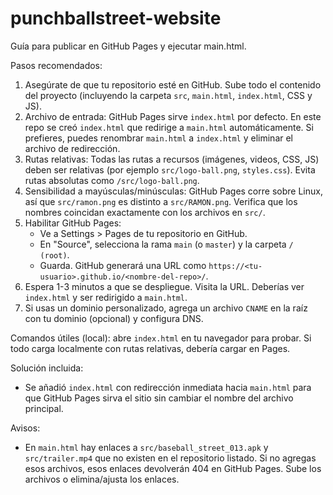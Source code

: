 # punchballstreet-website

Guía para publicar en GitHub Pages y ejecutar main.html.

Pasos recomendados:

1. Asegúrate de que tu repositorio esté en GitHub. Sube todo el contenido del proyecto (incluyendo la carpeta `src`, `main.html`, `index.html`, CSS y JS).
2. Archivo de entrada: GitHub Pages sirve `index.html` por defecto. En este repo se creó `index.html` que redirige a `main.html` automáticamente. Si prefieres, puedes renombrar `main.html` a `index.html` y eliminar el archivo de redirección.
3. Rutas relativas: Todas las rutas a recursos (imágenes, videos, CSS, JS) deben ser relativas (por ejemplo `src/logo-ball.png`, `styles.css`). Evita rutas absolutas como `/src/logo-ball.png`.
4. Sensibilidad a mayúsculas/minúsculas: GitHub Pages corre sobre Linux, así que `src/ramon.png` es distinto a `src/RAMON.png`. Verifica que los nombres coincidan exactamente con los archivos en `src/`.
5. Habilitar GitHub Pages:
   - Ve a Settings > Pages de tu repositorio en GitHub.
   - En "Source", selecciona la rama `main` (o `master`) y la carpeta `/ (root)`.
   - Guarda. GitHub generará una URL como `https://<tu-usuario>.github.io/<nombre-del-repo>/`.
6. Espera 1-3 minutos a que se despliegue. Visita la URL. Deberías ver `index.html` y ser redirigido a `main.html`.
7. Si usas un dominio personalizado, agrega un archivo `CNAME` en la raíz con tu dominio (opcional) y configura DNS.

Comandos útiles (local): abre `index.html` en tu navegador para probar. Si todo carga localmente con rutas relativas, debería cargar en Pages.

Solución incluida:
- Se añadió `index.html` con redirección inmediata hacia `main.html` para que GitHub Pages sirva el sitio sin cambiar el nombre del archivo principal.

Avisos:
- En `main.html` hay enlaces a `src/baseball_street_013.apk` y `src/trailer.mp4` que no existen en el repositorio listado. Si no agregas esos archivos, esos enlaces devolverán 404 en GitHub Pages. Sube los archivos o elimina/ajusta los enlaces.